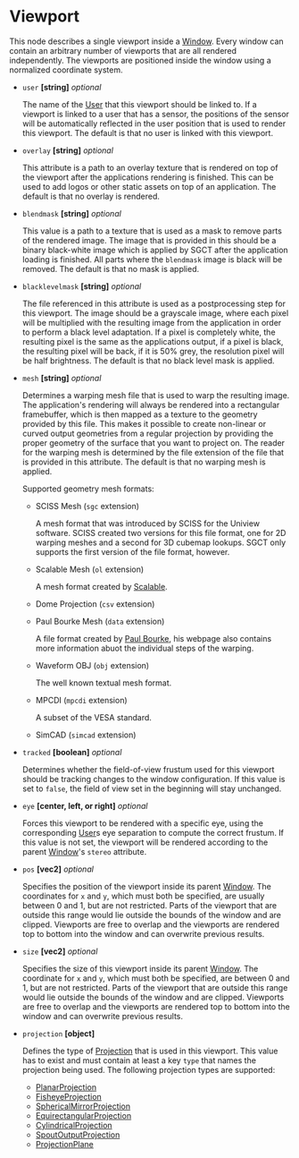 # Viewport
This node describes a single viewport inside a [Window](window). Every window can contain an arbitrary number of viewports that are all rendered independently. The viewports are positioned inside the window using a normalized coordinate system.

- `user` **[string]** _optional_

  The name of the [User](user) that this viewport should be linked to. If a viewport is linked to a user that has a sensor, the positions of the sensor will be automatically reflected in the user position that is used to render this viewport. The default is that no user is linked with this viewport.

- `overlay` **[string]** _optional_

  This attribute is a path to an overlay texture that is rendered on top of the viewport after the applications rendering is finished. This can be used to add logos or other static assets on top of an application. The default is that no overlay is rendered.

- `blendmask` **[string]** _optional_

  This value is a path to a texture that is used as a mask to remove parts of the rendered image. The image that is provided in this should be a binary black-white image which is applied by SGCT after the application loading is finished. All parts where the `blendmask` image is black will be removed. The default is that no mask is applied.

- `blacklevelmask` **[string]** _optional_

  The file referenced in this attribute is used as a postprocessing step for this viewport. The image should be a grayscale image, where each pixel will be multiplied with the resulting image from the application in order to perform a black level adaptation. If a pixel is completely white, the resulting pixel is the same as the applications output, if a pixel is black, the resulting pixel will be back, if it is 50% grey, the resolution pixel will be half brightness. The default is that no black level mask is applied.

- `mesh` **[string]** _optional_

  Determines a warping mesh file that is used to warp the resulting image. The application's rendering will always be rendered into a rectangular framebuffer, which is then mapped as a texture to the geometry provided by this file. This makes it possible to create non-linear or curved output geometries from a regular projection by providing the proper geometry of the surface that you want to project on. The reader for the warping mesh is determined by the file extension of the file that is provided in this attribute. The default is that no warping mesh is applied.

  Supported geometry mesh formats:
  - SCISS Mesh (`sgc` extension)

    A mesh format that was introduced by SCISS for the Uniview software. SCISS created two versions for this file format, one for 2D warping meshes and a second for 3D cubemap lookups. SGCT only supports the first version of the file format, however.

  - Scalable Mesh (`ol` extension)

    A mesh format created by [Scalable](http://www.scalabledisplay.com/products/scalable-sdk/).

  - Dome Projection (`csv` extension)

  - Paul Bourke Mesh (`data` extension)

    A file format created by [Paul Bourke](http://paulbourke.net/dataformats/meshwarp/), his webpage also contains more information abuot the individual steps of the warping.

  - Waveform OBJ (`obj` extension)

    The well known textual mesh format.

  - MPCDI (`mpcdi` extension)

    A subset of the VESA standard.

  - SimCAD (`simcad` extension)

- `tracked` **[boolean]** _optional_

  Determines whether the field-of-view frustum used for this viewport should be tracking changes to the window configuration. If this value is set to `false`, the field of view set in the beginning will stay unchanged.

- `eye` **[center, left, or right]** _optional_

  Forces this viewport to be rendered with a specific eye, using the corresponding [User](user)s eye separation to compute the correct frustum. If this value is not set, the viewport will be rendered according to the parent [Window](window)'s `stereo` attribute.

- `pos` **[vec2]** _optional_

  Specifies the position of the viewport inside its parent [Window](window). The coordinates for `x` and `y`, which must both be specified, are usually between 0 and 1, but are not restricted. Parts of the viewport that are outside this range would lie outside the bounds of the window and are clipped. Viewports are free to overlap and the viewports are rendered top to bottom into the window and can overwrite previous results.

- `size` **[vec2]** _optional_

  Specifies the size of this viewport inside its parent [Window](window). The coordinate for `x` and `y`, which must both be specified, are between 0 and 1, but are not restricted. Parts of the viewport that are outside this range would lie outside the bounds of the window and are clipped. Viewports are free to overlap and the viewports are rendered top to bottom into the window and can overwrite previous results.

- `projection` **[object]**

  Defines the type of [Projection](projection/index) that is used in this viewport. This value has to exist and must contain at least a key `type` that names the projection being used. The following projection types are supported:
  - [PlanarProjection](projection/planarprojection)
  - [FisheyeProjection](projection/fisheyeprojection)
  - [SphericalMirrorProjection](projection/sphericalmirrorprojection)
  - [EquirectangularProjection](projection/equirectangularprojection)
  - [CylindricalProjection](projection/cylindricalprojection)
  - [SpoutOutputProjection](projection/spoutoutputprojection)
  - [ProjectionPlane](projection/projectionplane)

